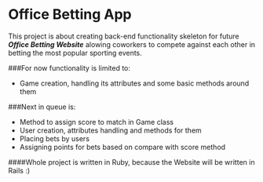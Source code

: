 # Office Betting App

This project is about creating back-end functionality skeleton for future **_Office Betting Website_** alowing coworkers to compete against each other
in betting the most popular sporting events.

###For now functionality is limited to:
* Game creation, handling its attributes and some basic methods around them

###Next in queue is:
* Method to assign score to match in Game class
* User creation, attributes handling and methods for them
* Placing bets by users
* Assigning points for bets based on compare with score method

####Whole project is written in Ruby, because the Website will be written in Rails :)
